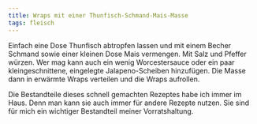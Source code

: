 ```yaml
---
title: Wraps mit einer Thunfisch-Schmand-Mais-Masse
tags: fleisch
---
```


Einfach eine Dose Thunfisch abtropfen lassen und mit einem Becher Schmand sowie einer kleinen Dose Mais vermengen. Mit Salz und Pfeffer würzen. Wer mag kann auch ein wenig Worcestersauce oder ein paar kleingeschnittene, eingelegte Jalapeno-Scheiben hinzufügen. Die Masse dann in erwärmte Wraps verteilen und die Wraps aufrollen.

Die Bestandteile dieses schnell gemachten Rezeptes habe ich immer im Haus. Denn man kann sie auch immer für andere Rezepte nutzen. Sie sind für mich ein wichtiger Bestandteil meiner Vorratshaltung.